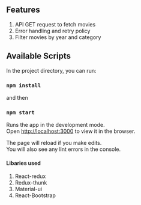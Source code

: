 ## Features
1. API GET request to fetch movies
2. Error handling and retry policy
3. Filter movies by year and category

## Available Scripts

In the project directory, you can run:

### `npm install`

and then

### `npm start`

Runs the app in the development mode.<br />
Open [http://localhost:3000](http://localhost:3000) to view it in the browser.

The page will reload if you make edits.<br />
You will also see any lint errors in the console.

#### Libaries used
1. React-redux
2. Redux-thunk
3. Material-ui
4. React-Bootstrap

